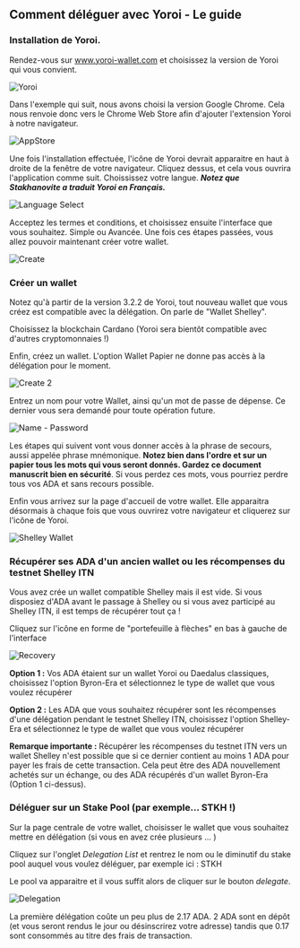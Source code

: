 ## Comment déléguer avec Yoroi - Le guide

### Installation de Yoroi.

Rendez-vous sur www.yoroi-wallet.com et choisissez la version de Yoroi qui vous convient.

<img src="./yoroi1.png"  title="Yoroi" style="zoom:100%;" />

Dans l'exemple qui suit, nous avons choisi la version Google Chrome. Cela nous renvoie donc vers le Chrome Web Store afin d'ajouter l'extension Yoroi à notre navigateur.

<img src="./yoroi2.png" title="AppStore" style="zoom:105%;" />

Une fois l'installation effectuée, l'icône de Yoroi devrait apparaitre en haut à droite de la fenêtre de votre navigateur. Cliquez dessus, et cela vous ouvrira l'application comme suit. Choississez votre langue. ***Notez que Stakhanovite a traduit Yoroi en Français.***

<img src="./yoroi3.png" title="Language Select" style="zoom:105%;" />

Acceptez les termes et conditions, et choisissez ensuite l'interface que vous souhaitez. Simple ou Avancée. Une fois ces étapes passées, vous allez pouvoir maintenant créer votre wallet.

<img src="./yoroi4.png" title="Create" style="zoom:105%;" />

### Créer un wallet


Notez qu'à partir de la version 3.2.2 de Yoroi, tout nouveau wallet que vous créez est compatible avec la délégation. On parle de "Wallet Shelley".

Choisissez la blockchain Cardano (Yoroi sera bientôt compatible avec d'autres cryptomonnaies !)

Enfin, créez un wallet. L'option Wallet Papier ne donne pas accès à la délégation pour le moment.


<img src="./yoroi5.png" title="Create 2" style="zoom:105%;" />

Entrez un nom pour votre Wallet, ainsi qu'un mot de passe de dépense. Ce dernier vous sera demandé pour toute opération future.

<img src="./yoroi6.png" title="Name - Password" style="zoom:105%;" />


Les étapes qui suivent vont vous donner accès à la phrase de secours, aussi appelée phrase mnémonique. **Notez bien dans l'ordre et sur un papier tous les mots qui vous seront donnés. Gardez ce document manuscrit bien en sécurité**. Si vous perdez ces mots, vous pourriez perdre tous vos ADA et sans recours possible.

Enfin vous arrivez sur la page d'accueil de votre wallet. Elle apparaitra désormais à chaque fois que vous ouvrirez votre navigateur et cliquerez sur l'icône de Yoroi.


<img src="./yoroi7.png" title="Shelley Wallet" style="zoom:105%;" />

### Récupérer ses ADA d'un ancien wallet ou les récompenses du testnet Shelley ITN

Vous avez crée un wallet compatible Shelley mais il est vide. Si vous disposiez d'ADA avant le passage à Shelley ou si vous avez participé au Shelley ITN, il est temps de récupérer tout ça !

Cliquez sur l'icône en forme de "portefeuille à flèches" en bas à gauche de l'interface


<img src="./yoroi8.png" title="Recovery" style="zoom:105%;" />

**Option 1 :** Vos ADA étaient sur un wallet Yoroi ou Daedalus classiques, choisissez l'option Byron-Era et sélectionnez le type de wallet que vous voulez récupérer

**Option 2 :** Les ADA que vous souhaitez récupérer sont les récompenses d'une délégation pendant le testnet Shelley ITN, choisissez l'option Shelley-Era  et sélectionnez le type de wallet que vous voulez récupérer

**Remarque importante :** Récupérer les récompenses du testnet ITN vers un wallet Shelley n'est possible que si ce dernier contient au moins 1 ADA pour payer les frais de cette transaction. Cela peut être des ADA nouvellement achetés sur un échange, ou des ADA récupérés d'un wallet Byron-Era (Option 1 ci-dessus).

### Déléguer sur un Stake Pool (par exemple... STKH !)

Sur la page centrale de votre wallet, choisisser le wallet que vous souhaitez mettre en délégation (si vous en avez crée plusieurs ... )

Cliquez sur l'onglet *Delegation List* et rentrez le nom ou le diminutif du stake pool auquel vous voulez déléguer, par exemple ici : STKH

Le pool va apparaitre et il vous suffit alors de cliquer sur le bouton *delegate*. 

<img src="./yoroi9.png" title="Delegation" style="zoom:105%;" />

La première délégation coûte un peu plus de 2.17 ADA. 2 ADA sont en dépôt (et vous seront rendus le jour ou désinscrirez votre adresse) tandis que 0.17 sont consommés au titre des frais de transaction.

